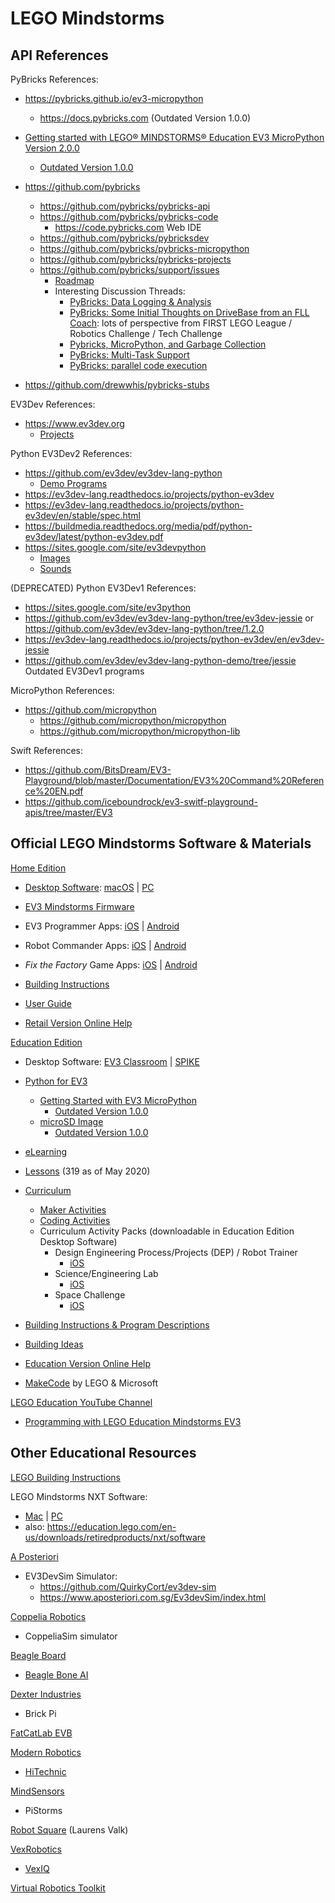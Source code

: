 # LEGO Mindstorms


## API References


PyBricks References:

- https://pybricks.github.io/ev3-micropython
  - https://docs.pybricks.com (Outdated Version 1.0.0)

- [Getting started with LEGO® MINDSTORMS® Education EV3 MicroPython Version 2.0.0](https://le-www-live-s.legocdn.com/sc/media/files/ev3-micropython/getting-started-with-micropython-v2_enus-810818c6f91786794e324d3e9606b7d2.pdf)
  - [Outdated Version 1.0.0](https://le-www-live-s.legocdn.com/sc/media/files/ev3-micropython/ev3micropythonv100-71d3f28c59a1e766e92a59ff8500818e.pdf)

- https://github.com/pybricks
  - https://github.com/pybricks/pybricks-api
  - https://github.com/pybricks/pybricks-code
    - https://code.pybricks.com Web IDE
  - https://github.com/pybricks/pybricksdev
  - https://github.com/pybricks/pybricks-micropython
  - https://github.com/pybricks/pybricks-projects
  - https://github.com/pybricks/support/issues
    - [Roadmap](https://github.com/pybricks/support/issues/29)
    - Interesting Discussion Threads:
      - [PyBricks: Data Logging & Analysis](https://github.com/pybricks/support/issues/7)
      - [PyBricks: Some Initial Thoughts on DriveBase from an FLL Coach](https://github.com/pybricks/support/issues/16): lots of perspective from FIRST LEGO League / Robotics Challenge / Tech Challenge
      - [Pybricks, MicroPython, and Garbage Collection](https://github.com/pybricks/support/issues/21)
      - [PyBricks: Multi-Task Support](https://github.com/pybricks/support/issues/23)
      - [PyBricks: parallel code execution](https://github.com/pybricks/support/issues/27)

- https://github.com/drewwhis/pybricks-stubs


EV3Dev References:
- https://www.ev3dev.org
  - [Projects](https://www.ev3dev.org/projects)

Python EV3Dev2 References:
- https://github.com/ev3dev/ev3dev-lang-python
  - [Demo Programs](https://github.com/ev3dev/ev3dev-lang-python-demo)
- https://ev3dev-lang.readthedocs.io/projects/python-ev3dev
- https://ev3dev-lang.readthedocs.io/projects/python-ev3dev/en/stable/spec.html
- https://buildmedia.readthedocs.org/media/pdf/python-ev3dev/latest/python-ev3dev.pdf
- https://sites.google.com/site/ev3devpython
  - [Images](https://sites.google.com/site/ev3python/learn_ev3_python/screen/bmp-image-collection) 
  - [Sounds](https://sites.google.com/site/ev3python/learn_ev3_python/loudspeaker_speech) 

(DEPRECATED) Python EV3Dev1 References:
- https://sites.google.com/site/ev3python
- https://github.com/ev3dev/ev3dev-lang-python/tree/ev3dev-jessie or https://github.com/ev3dev/ev3dev-lang-python/tree/1.2.0
- https://ev3dev-lang.readthedocs.io/projects/python-ev3dev/en/ev3dev-jessie
- https://github.com/ev3dev/ev3dev-lang-python-demo/tree/jessie Outdated EV3Dev1 programs


MicroPython References:
- https://github.com/micropython
  - https://github.com/micropython/micropython
  - https://github.com/micropython/micropython-lib


Swift References:
- https://github.com/BitsDream/EV3-Playground/blob/master/Documentation/EV3%20Command%20Reference%20EN.pdf
- https://github.com/iceboundrock/ev3-switf-playground-apis/tree/master/EV3


## Official LEGO Mindstorms Software & Materials


[Home Edition](https://www.lego.com/en-us/themes/mindstorms/downloads)

- [Desktop Software](https://www.lego.com/en-us/themes/mindstorms/downloads): [macOS](https://go.api.education.lego.com/v1/lms-scratch-retail#nourlrewrite) | [PC](https://go.api.education.lego.com/v1/lms-ev3_en-us_win32#nourlrewrite)
  
- [EV3 Mindstorms Firmware](https://ev3manager.education.lego.com)

- EV3 Programmer Apps: [iOS](https://apps.apple.com/us/app/lego-mindstorms-ev3-programmer/id1039354955) | [Android](https://play.google.com/store/apps/details?id=com.lego.mindstorms.ev3programmer)
  
- Robot Commander Apps: [iOS](https://apps.apple.com/us/app/lego-mindstorms-robot-commander/id681786521) | [Android](https://play.google.com/store/apps/details?id=com.lego.mindstorms.robotcommander)
  
- _Fix the Factory_ Game Apps: [iOS](https://apps.apple.com/us/app/lego-mindstorms-fix-factory/id671493323) | [Android](https://play.google.com/store/apps/details?id=com.lego.mindstorms.fixthefactory)
   
- [Building Instructions](https://www.lego.com/en-us/themes/mindstorms/buildarobot)

- [User Guide](https://www.lego.com/cdn/cs/set/assets/bltbef4d6ce0f40363c/LMSUser_Guide_LEGO_MINDSTORMS_EV3_11_Tablet_ENUS.pdf)

- [Retail Version Online Help](https://ev3-help-online.api.education.lego.com/Retail/en-us/index.html)


[Education Edition](https://education.lego.com/en-us/downloads/mindstorms-ev3)

- Desktop Software: [EV3 Classroom](https://education.lego.com/en-us/downloads/mindstorms-ev3/software) | [SPIKE](https://education.lego.com/en-us/downloads/spike-prime/software)

- [Python for EV3](https://education.lego.com/en-us/support/mindstorms-ev3/python-for-ev3)
  - [Getting Started with EV3 MicroPython](https://le-www-live-s.legocdn.com/sc/media/files/ev3-micropython/getting-started-with-micropython-v2_enus-810818c6f91786794e324d3e9606b7d2.pdf)
     - [Outdated Version 1.0.0](https://le-www-live-s.legocdn.com/sc/media/files/ev3-micropython/ev3micropythonv100-71d3f28c59a1e766e92a59ff8500818e.pdf)
  - [microSD Image](https://le-www-live-s.legocdn.com/sc/media/files/ev3-micropython/getting-started-with-micropython-v2_enus-810818c6f91786794e324d3e9606b7d2.pdf)
    - [Outdated Version 1.0.0](https://le-www-live-s.legocdn.com/sc/media/files/ev3-micropython/ev3micropythonv100sdcardimage-4b8c8333736fafa1977ee7accbd3338f.zip)

- [eLearning](https://elearning.legoeducation.com)

- [Lessons](https://education.lego.com/en-us/lessons?rows=100) (319 as of May 2020)

- [Curriculum](https://education.lego.com/en-us/downloads/mindstorms-ev3/curriculum)
  - [Maker Activities](https://le-www-live-s.legocdn.com/downloads/LME-EV3/LME-EV3_MAKER_1.0_en-US.pdf)
  - [Coding Activities](https://le-www-live-s.legocdn.com/downloads/LME-EV3/LME-EV3_Coding-activities_2.0_en-US.pdf)
  - Curriculum Activity Packs (downloadable in Education Edition Desktop Software)
    - Design Engineering Process/Projects (DEP) / Robot Trainer 
      - [iOS](https://le-www-live-s.legocdn.com/downloads/LME-EV3/LME-EV3_DEP-full-setup_1.4.2_en-US_OSX.dmg)
    - Science/Engineering Lab
      - [iOS](https://le-www-live-s.legocdn.com/downloads/LME-EV3/LME-EV3_SCIENCE-full-setup_1.4.2_en-US_OSX.dmg)
    - Space Challenge
      - [iOS](https://le-www-live-s.legocdn.com/downloads/LME-EV3/LME-EV3_SPACE-full-setup_1.4.2_en-US_OSX.dmg)

- [Building Instructions & Program Descriptions](https://education.lego.com/en-us/support/mindstorms-ev3/building-instructions)

- [Building Ideas](https://education.lego.com/en-us/resources/building%20ideas)

- [Education Version Online Help](https://ev3-help-online.api.education.lego.com/Education/en-us/index.html)

- [MakeCode](https://makecode.mindstorms.com) by LEGO & Microsoft


[LEGO Education YouTube Channel](https://www.youtube.com/channel/UC2RjB15PI3IsXCDifNGTG9w)
- [Programming with LEGO Education Mindstorms EV3](https://www.youtube.com/playlist?list=PLXNn7QnqlNpjcIie_4j-I70NepPsT6ekK)


## Other Educational Resources

[LEGO Building Instructions](https://www.lego.com/en-us/service/buildinginstructions)

LEGO Mindstorms NXT Software:
- [Mac](https://www.lego.com/assets/franchisesites/mindstorms/mac-window-installers/nxt-g-installer-v2.0f6-mac.zip#nourlrewrite) | [PC](https://www.lego.com/assets/franchisesites/mindstorms/mac-window-installers/nxt-g-installer-v2.0f6-windows.zip#nourlrewrite)
- also: https://education.lego.com/en-us/downloads/retiredproducts/nxt/software

[A Posteriori](https://www.aposteriori.com.sg)
- EV3DevSim Simulator:
  - https://github.com/QuirkyCort/ev3dev-sim
  - https://www.aposteriori.com.sg/Ev3devSim/index.html

[Coppelia Robotics](https://www.coppeliarobotics.com)
- CoppeliaSim simulator

[Beagle Board](https://beagleboard.org)
- [Beagle Bone AI](https://beagleboard.org/bone)

[Dexter Industries](https://www.dexterindustries.com)
- Brick Pi

[FatCatLab EVB](https://www.kickstarter.com/projects/fatcatlab/evb-replace-the-brain-of-your-lego-ev3-with-beagle)


[Modern Robotics](https://modernroboticsinc.com)
- [HiTechnic](https://www.hitechnic.com)

[MindSensors](http://www.mindsensors.com)
- PiStorms

[Robot Square](http://robotsquare.com) (Laurens Valk)

[VexRobotics](https://www.vexrobotics.com)
- [VexIQ](https://www.vexrobotics.com/vexiq)

[Virtual Robotics Toolkit](https://www.virtualroboticstoolkit.com)
